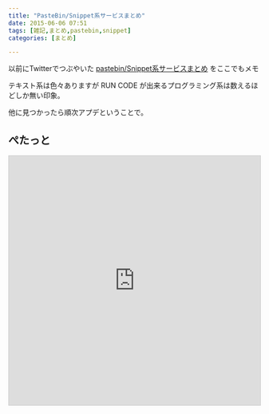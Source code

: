 ```yaml
---
title: "PasteBin/Snippet系サービスまとめ"
date: 2015-06-06 07:51
tags: [雑記,まとめ,pastebin,snippet]
categories: [まとめ]

---
```


以前にTwitterでつぶやいた [pastebin/Snippet系サービスまとめ](https://docs.google.com/spreadsheets/d/1TNov1uXtnPERVAFiUvkzvJ5BfZfghO2A_h2rwgY9qNg/edit?usp=sharing) をここでもメモ

テキスト系は色々ありますが RUN CODE が出来るプログラミング系は数えるほどしか無い印象。

他に見つかったら順次アプデということで。

## ぺたっと

<iframe src="https://docs.google.com/spreadsheets/d/1TNov1uXtnPERVAFiUvkzvJ5BfZfghO2A_h2rwgY9qNg/pubhtml?widget=false&amp;headers=false" style="width:100%; height:500px; border: 1px solid #ccc;"></iframe>